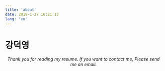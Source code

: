 ```yaml
---
title: 'about'
date: 2019-1-27 16:21:13
lang: 'en'
---
```


# 강덕영

<div align="center">

_Thank you for reading my resume. If you want to contact me, Please send me an email._

</div>
